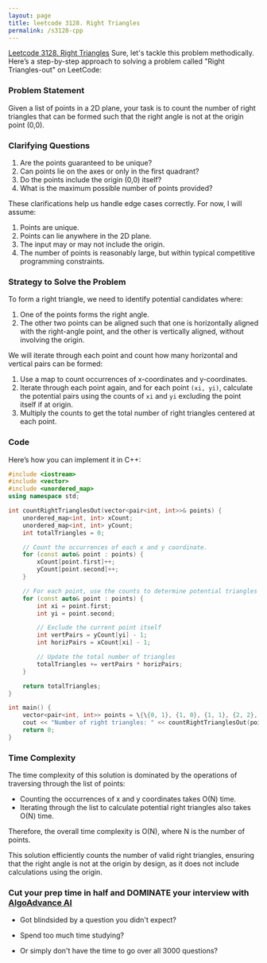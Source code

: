 ```yaml
---
layout: page
title: leetcode 3128. Right Triangles
permalink: /s3128-cpp
---
```

[Leetcode 3128. Right Triangles](https://algoadvance.github.io/algoadvance/l3128)
Sure, let's tackle this problem methodically. Here’s a step-by-step approach to solving a problem called "Right Triangles-out" on LeetCode:

### Problem Statement

Given a list of points in a 2D plane, your task is to count the number of right triangles that can be formed such that the right angle is not at the origin point (0,0).

### Clarifying Questions

1. Are the points guaranteed to be unique?
2. Can points lie on the axes or only in the first quadrant?
3. Do the points include the origin (0,0) itself?
4. What is the maximum possible number of points provided?

These clarifications help us handle edge cases correctly. For now, I will assume:
1. Points are unique.
2. Points can lie anywhere in the 2D plane.
3. The input may or may not include the origin.
4. The number of points is reasonably large, but within typical competitive programming constraints.

### Strategy to Solve the Problem

To form a right triangle, we need to identify potential candidates where:
1. One of the points forms the right angle.
2. The other two points can be aligned such that one is horizontally aligned with the right-angle point, and the other is vertically aligned, without involving the origin.

We will iterate through each point and count how many horizontal and vertical pairs can be formed:

1. Use a map to count occurrences of x-coordinates and y-coordinates.
2. Iterate through each point again, and for each point `(xi, yi)`, calculate the potential pairs using the counts of `xi` and `yi` excluding the point itself if at origin.
3. Multiply the counts to get the total number of right triangles centered at each point.

### Code

Here’s how you can implement it in C++:

```cpp
#include <iostream>
#include <vector>
#include <unordered_map>
using namespace std;

int countRightTrianglesOut(vector<pair<int, int>>& points) {
    unordered_map<int, int> xCount;
    unordered_map<int, int> yCount;
    int totalTriangles = 0;

    // Count the occurrences of each x and y coordinate.
    for (const auto& point : points) {
        xCount[point.first]++;
        yCount[point.second]++;
    }

    // For each point, use the counts to determine potential triangles
    for (const auto& point : points) {
        int xi = point.first;
        int yi = point.second;

        // Exclude the current point itself
        int vertPairs = yCount[yi] - 1;
        int horizPairs = xCount[xi] - 1;

        // Update the total number of triangles
        totalTriangles += vertPairs * horizPairs;
    }

    return totalTriangles;
}

int main() {
    vector<pair<int, int>> points = \{\{0, 1}, {1, 0}, {1, 1}, {2, 2}, {2, 3}};
    cout << "Number of right triangles: " << countRightTrianglesOut(points) << endl;
    return 0;
}
```

### Time Complexity

The time complexity of this solution is dominated by the operations of traversing through the list of points:

- Counting the occurrences of x and y coordinates takes O(N) time.
- Iterating through the list to calculate potential right triangles also takes O(N) time.

Therefore, the overall time complexity is O(N), where N is the number of points.

This solution efficiently counts the number of valid right triangles, ensuring that the right angle is not at the origin by design, as it does not include calculations using the origin.


### Cut your prep time in half and DOMINATE your interview with [AlgoAdvance AI](https://algoAdvance.com)

- Got blindsided by a question you didn't expect?

- Spend too much time studying?

- Or simply don't have the time to go over all 3000 questions?

